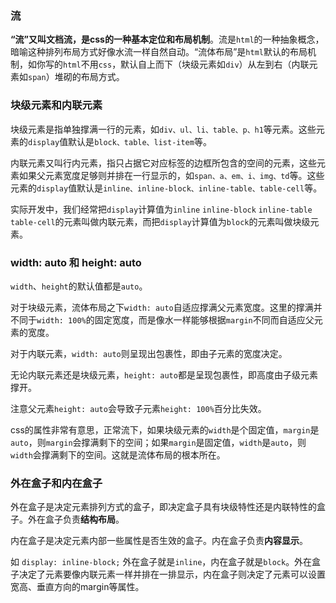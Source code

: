  

### 流

**“流”又叫文档流，是css的一种基本定位和布局机制**。流是`html`的一种抽象概念，暗喻这种排列布局方式好像水流一样自然自动。“流体布局”是`html`默认的布局机制，如你写的`html`不用`css`，默认自上而下（块级元素如`div`）从左到右（内联元素如`span`）堆砌的布局方式。

### 块级元素和内联元素

块级元素是指单独撑满一行的元素，如`div、ul、li、table、p、h1`等元素。这些元素的`display`值默认是`block、table、list-item`等。

内联元素又叫行内元素，指只占据它对应标签的边框所包含的空间的元素，这些元素如果父元素宽度足够则并排在一行显示的，如`span、a、em、i、img、td`等。这些元素的`display`值默认是`inline、inline-block、inline-table、table-cell`等。

实际开发中，我们经常把`display`计算值为`inline` `inline-block` `inline-table` `table-cell`的元素叫做内联元素，而把`display`计算值为`block`的元素叫做块级元素。

### width: auto 和 height: auto

`width`、`height`的默认值都是`auto`。

对于块级元素，流体布局之下`width: auto`自适应撑满父元素宽度。这里的撑满并不同于`width: 100%`的固定宽度，而是像水一样能够根据`margin`不同而自适应父元素的宽度。

对于内联元素，`width: auto`则呈现出包裹性，即由子元素的宽度决定。

无论内联元素还是块级元素，`height: auto`都是呈现包裹性，即高度由子级元素撑开。

注意父元素`height: auto`会导致子元素`height: 100%`百分比失效。

css的属性非常有意思，正常流下，如果块级元素的`width`是个固定值，`margin`是`auto`，则`margin`会撑满剩下的空间；如果`margin`是固定值，`width`是`auto`，则`width`会撑满剩下的空间。这就是流体布局的根本所在。

### 外在盒子和内在盒子

外在盒子是决定元素排列方式的盒子，即决定盒子具有块级特性还是内联特性的盒子。外在盒子负责**结构布局**。

内在盒子是决定元素内部一些属性是否生效的盒子。内在盒子负责**内容显示**。

如 `display: inline-block;` 外在盒子就是`inline`，内在盒子就是`block`。外在盒子决定了元素要像内联元素一样并排在一排显示，内在盒子则决定了元素可以设置宽高、垂直方向的margin等属性。